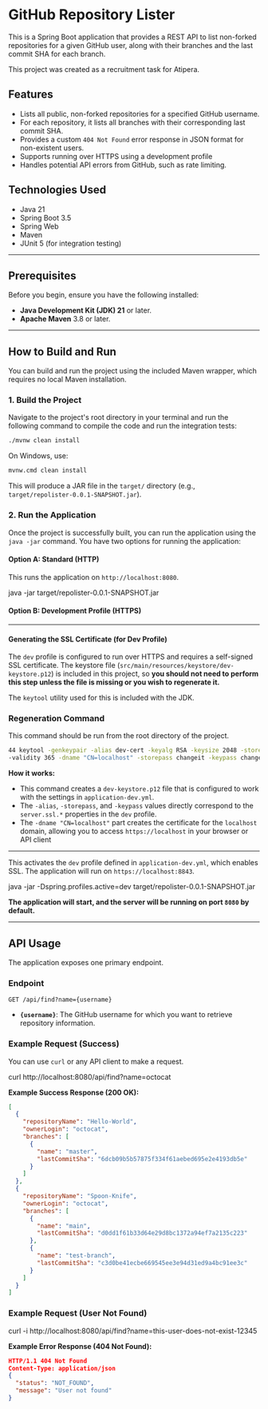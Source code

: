 # GitHub Repository Lister

This is a Spring Boot application that provides a REST API to list non-forked repositories for a given GitHub user, along with their
branches and the last commit SHA for each branch.

This project was created as a recruitment task for Atipera.

## Features
*   Lists all public, non-forked repositories for a specified GitHub username.
*   For each repository, it lists all branches with their corresponding last commit SHA.
*   Provides a custom `404 Not Found` error response in JSON format for non-existent users.
*   Supports running over HTTPS using a development profile
*   Handles potential API errors from GitHub, such as rate limiting.

## Technologies Used

*   Java 21
*   Spring Boot 3.5
*   Spring Web
*   Maven
*   JUnit 5 (for integration testing)

---

## Prerequisites

Before you begin, ensure you have the following installed:
*   **Java Development Kit (JDK) 21** or later.
*   **Apache Maven** 3.8 or later.

---

## How to Build and Run

You can build and run the project using the included Maven wrapper, which requires no local Maven installation.

### 1. Build the Project

Navigate to the project's root directory in your terminal and run the following command to
compile the code and run the integration tests:
```bash
./mvnw clean install
```
On Windows, use:
```bash
mvnw.cmd clean install
```
This will produce a JAR file in the `target/` directory (e.g., `target/repolister-0.0.1-SNAPSHOT.jar`).

### 2. Run the Application

Once the project is successfully built, you can run the application using the `java -jar` command. 
You have two options for running the application:

#### Option A: Standard (HTTP)

This runs the application on `http://localhost:8080`.

java -jar target/repolister-0.0.1-SNAPSHOT.jar

#### Option B: Development Profile (HTTPS)

---

#### Generating the SSL Certificate (for Dev Profile)

The `dev` profile is configured to run over HTTPS and requires a self-signed SSL certificate. The keystore file (`src/main/resources/keystore/dev-keystore.p12`) is included in this project, so **you should not need to perform this step unless the file is missing or you wish to regenerate it.**

The `keytool` utility used for this is included with the JDK.

### Regeneration Command

This command should be run from the root directory of the project.

```bash
44 keytool -genkeypair -alias dev-cert -keyalg RSA -keysize 2048 -storetype PKCS12 -keystore "src/main/resources/keystore/dev-keystore.p12"
-validity 365 -dname "CN=localhost" -storepass changeit -keypass changeit
```

**How it works:**
*   This command creates a `dev-keystore.p12` file that is configured to work with the settings in `application-dev.yml`.
*   The `-alias`, `-storepass`, and `-keypass` values directly correspond to the `server.ssl.*` properties in the `dev` profile.
*   The `-dname "CN=localhost"` part creates the certificate for the `localhost` domain, allowing you to access `https://localhost` in your
browser or API client

---

This activates the `dev` profile defined in `application-dev.yml`, which enables SSL. The application will run on `https://localhost:8843`.

java -jar -Dspring.profiles.active=dev target/repolister-0.0.1-SNAPSHOT.jar

**The application will start, and the server will be running on port `8080` by default.**

---

## API Usage

The application exposes one primary endpoint.

### Endpoint

`GET /api/find?name={username}`

*   **`{username}`**: The GitHub username for which you want to retrieve repository information.

### Example Request (Success)

You can use `curl` or any API client to make a request.

curl http://localhost:8080/api/find?name=octocat

**Example Success Response (200 OK):**

```json
[
  {
    "repositoryName": "Hello-World",
    "ownerLogin": "octocat",
    "branches": [
      {
        "name": "master",
        "lastCommitSha": "6dcb09b5b57875f334f61aebed695e2e4193db5e"
      }
    ]
  },
  {
    "repositoryName": "Spoon-Knife",
    "ownerLogin": "octocat",
    "branches": [
      {
        "name": "main",
        "lastCommitSha": "d0dd1f61b33d64e29d8bc1372a94ef7a2135c223"
      },
      {
        "name": "test-branch",
        "lastCommitSha": "c3d0be41ecbe669545ee3e94d31ed9a4bc91ee3c"
      }
    ]
  }
]
```

### Example Request (User Not Found)

curl -i http://localhost:8080/api/find?name=this-user-does-not-exist-12345

**Example Error Response (404 Not Found):**

```json
HTTP/1.1 404 Not Found
Content-Type: application/json
{
  "status": "NOT_FOUND",
  "message": "User not found"
}
```